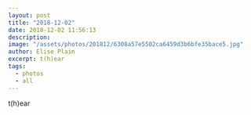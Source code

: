 ```yaml
---
layout: post
title: "2018-12-02"
date: 2018-12-02 11:56:13
description: 
image: "/assets/photos/201812/6308a57e5502ca6459d3b6bfe35bace5.jpg"
author: Elise Plain
excerpt: t(h)ear
tags: 
  - photos
  - all
---
```


t(h)ear
<p></p>
